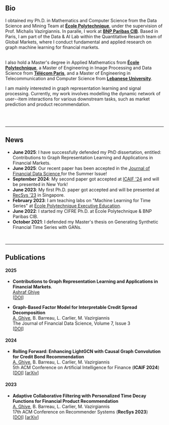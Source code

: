 ## Bio


I obtained my Ph.D. in Mathematics and Computer Science from the Data Science and Mining Team at <a href="https://www.polytechnique.edu/en" target="_blank"><b>École Polytechnique</b></a>, under the supervision of Prof. Michalis Vazirgiannis. In paralle, I work at <a href="https://globalmarkets.cib.bnpparibas" target="_blank"><b>BNP Paribas CIB</b></a>. Based in Paris, I am part of the Data & AI Lab within the Quantitative Resarch team of Global Markets, where I conduct fundamental and applied research on graph machine learning for financial markets.<br><br>

I also hold a Master's degree in Applied Mathematics from <a href="https://www.polytechnique.edu/en" target="_blank"><b>École Polytechnique</b></a>, a Master of Engineering in Image Processing and Data Science from <a href="https://www.telecom-paris.fr" target="_blank"><b>Télécom Paris</b></a>, and a Master of Engineering in Telecommunication and Computer Science from <a href="http://www.ulfg.ul.edu.lb" target="_blank"><b>Lebanese University</b></a>.

I am mainly interested in graph representation learning and signal processing. Currently, my work involves modelling the dynamic network of user--item interactions for various downstream tasks, such as market prediction and product recommendation. <br><br>

<br>


---



## News

- **June 2025**: I have successfully defended my PhD dissertation, entitled: Contributions to Graph Representation Learning and Applications in Financial Markets.
- **June 2025**: Our recent paper has been accepted in the <a href="https://www.pm-research.com/content/iijjfds/" target="_blank">Journal of Financial Data Science </a> for the Summer Issue! 
- **September 2024**: My second paper got accepted at <a href="https://ai-finance.org/" target="_blank">ICAIF '24</a> and will be presented in New York!
-  **June 2023**: My first Ph.D. paper got accepted and will be presented at <a href="https://recsys.acm.org/recsys23/" target="_blank">RecSys '23</a> in Singapore.
- **February 2023**: I am teaching labs on "Machine Learning for Time Series" at <a href="https://exed.polytechnique.edu/formations/data/data-sciences-intelligence-artificielle" target="_blank">École Polytechnique Executive Education</a>.
 - **June 2022**: I started my CIFRE Ph.D. at École Polytechnique & BNP Paribas CIB.
 - **October 2021**: I defended my Master's thesis on Generating Synthetic Financial Time Series with GANs.

<br>

---


## Publications

#### 2025

- **Contributions to Graph Representation Learning and Applications in Financial Markets**.<br>
<ins>Ashraf Ghiye</ins> <br>
[<a href="https://theses.hal.science/tel-05199000" target="_blank">DOI</a>]

- **Graph-Based Factor Model for Interpretable Credit Spread Decomposition**<br>
<ins>A. Ghiye</ins>, B. Barreau, L. Carlier, M. Vazirgiannis <br>
The Journal of Financial Data Science, Volume 7, Issue 3  <br>
[<a href="https://www.pm-research.com/content/iijjfds/early/2025/06/14/jfds20251194" target="_blank">DOI</a>]


#### 2024

- **Rolling Forward: Enhancing LightGCN with Causal Graph Convolution for Credit Bond Recommendation**<br>
<ins>A. Ghiye</ins>, B. Barreau, L. Carlier, M. Vazirgiannis <br>
5th ACM Conference on Artificial Intelligence for Finance (**ICAIF 2024**)  <br>
[<a href="https://doi.org/10.1145/3677052.3698683" target="_blank">DOI</a>] [<a href="https://arxiv.org/abs/2503.14213" target="_blank">arXiv</a>]


#### 2023

- **Adaptive Collaborative Filtering with Personalized Time Decay Functions for Financial Product Recommendation**<br>
<ins>A. Ghiye</ins>, B. Barreau, L. Carlier, M. Vazirgiannis <br>
17th ACM Conference on Recommender Systems (**RecSys 2023**)  <br>
[<a href="https://dl.acm.org/doi/10.1145/3604915.3608832" target="_blank">DOI</a>] [<a href="https://arxiv.org/abs/2308.01208" target="_blank">arXiv</a>]
